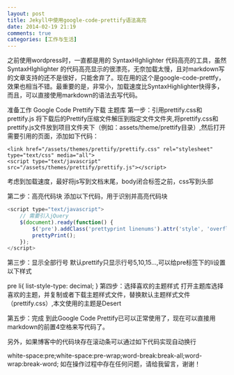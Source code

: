 ```yaml
---
layout: post
title: Jekyll中使用google-code-prettify语法高亮
date: 2014-02-19 21:19
comments: true
categories: [工作与生活]
---
```


之前使用wordpress时，一直都是用的 SyntaxHIghlighter 代码高亮的工具，虽然SyntaxHIghlighter 的代码高亮显示的很漂亮，无奈加载太慢，且对markdown写的文章支持的还不是很好，只能舍弃了。现在用的这个是google-code-prettfy，效果也相当不错。最重要的是，非常小，加载速度比SyntaxHighlighter快得多，而且，可以直接使用markdown的语法去写代码。

准备工作
Google Code Prettify下载
主题库
第一步：引用prettify.css和prettify.js
将下载后的Prettify压缩文件解压到指定文件文件夹,将prettify.css和prettify.js文件放到项目文件夹下（例如：assets/theme/prettify目录）,然后打开需要引用的页面，添加如下代码：

    <link href="/assets/themes/prettify/prettify.css" rel="stylesheet" type="text/css" media="all">
    <script type="text/javascript" src="/assets/themes/prettify/prettify.js"></script>

考虑到加载速度，最好将js写到文档末尾，body闭合标签之前，css写到头部

第二步：高亮代码块
添加以下代码，用于识别并高亮代码块

```javascript
<script type="text/javascript">
    // 需要引入jQuery
    $(document).ready(function() {
        $('pre').addClass('prettyprint linenums').attr('style', 'overflow:auto');
        prettyPrint();
    });
</script>
```

第三步：显示全部行号
默认prettify只显示行号5,10,15...,可以给pre标签下的li设置以下样式

pre li{ list-style-type: decimal; }
第四步：选择喜欢的主题样式
打开主题库选择喜欢的主题，并复制或者下载主题样式文件，替换默认主题样式文件（prettify.css）,本文使用的主题是Desert

第五步：完成
到此Google Code Prettify已可以正常使用了，现在可以直接用markdown的前置4空格来写代码了。

另外，如果博客中的代码块存在滚动条可以通过如下代码实现自动换行

white-space:pre;white-space:pre-wrap;word-break:break-all;word-wrap:break-word;
如在操作过程中存在任何问题，请给我留言，谢谢！
